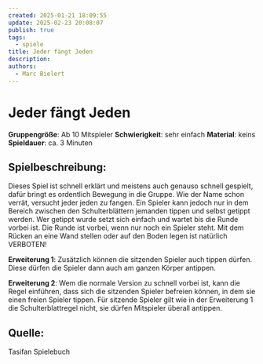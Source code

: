 ```yaml
---
created: 2025-01-21 18:09:55
update: 2025-02-23 20:08:07
publish: true
tags:
  - spiele
title: Jeder fängt Jeden
description: 
authors:
  - Marc Bielert
---
```


# Jeder fängt Jeden

**Gruppengröße**: Ab 10 Mitspieler 
**Schwierigkeit**: sehr einfach 
**Material**: keins 
**Spieldauer**: ca. 3 Minuten

## **Spielbeschreibung**: 
Dieses Spiel ist schnell erklärt und meistens auch genauso schnell gespielt, dafür bringt es ordentlich Bewegung in die Gruppe. Wie der Name schon verrät, versucht jeder jeden zu fangen. Ein Spieler kann jedoch nur in dem Bereich zwischen den Schulterblättern jemanden tippen und selbst getippt werden. Wer getippt wurde setzt sich einfach und wartet bis die Runde vorbei ist. Die Runde ist vorbei, wenn nur noch ein Spieler steht. Mit dem Rücken an eine Wand stellen oder auf den Boden legen ist natürlich VERBOTEN!

**Erweiterung 1**: Zusätzlich können die sitzenden Spieler auch tippen dürfen. Diese dürfen die Spieler dann auch am ganzen Körper antippen.

**Erweiterung 2**: Wem die normale Version zu schnell vorbei ist, kann die Regel einführen, dass sich die sitzenden Spieler befreien können, in dem sie einen freien Spieler tippen. Für sitzende Spieler gilt wie in der Erweiterung 1 die Schulterblattregel nicht, sie dürfen Mitspieler überall antippen.

## **Quelle**:
Tasifan Spielebuch